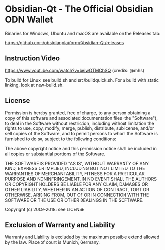 # Obsidian-Qt - The Official Obsidian ODN Wallet

Binaries for Windows, Ubuntu and macOS are available on the Releases tab:

https://github.com/obsidianplatform/Obsidian-Qt/releases

## Instruction Video 

https://www.youtube.com/watch?v=beiwOTMChSQ
(credits: @mhs)

To build for Linux, see build.sh and src/buildquick.sh.
For a build with static linking, look at new-build.sh.

## License

Permission is hereby granted, free of charge, to any person obtaining a copy
of this software and associated documentation files (the "Software"), to deal
in the Software without restriction, including without limitation the rights
to use, copy, modify, merge, publish, distribute, sublicense, and/or sell
copies of the Software, and to permit persons to whom the Software is
furnished to do so, subject to the following conditions:

The above copyright notice and this permission notice shall be included in
all copies or substantial portions of the Software.

THE SOFTWARE IS PROVIDED "AS IS", WITHOUT WARRANTY OF ANY KIND, EXPRESS OR
IMPLIED, INCLUDING BUT NOT LIMITED TO THE WARRANTIES OF MERCHANTABILITY,
FITNESS FOR A PARTICULAR PURPOSE AND NONINFRINGEMENT. IN NO EVENT SHALL THE
AUTHORS OR COPYRIGHT HOLDERS BE LIABLE FOR ANY CLAIM, DAMAGES OR OTHER
LIABILITY, WHETHER IN AN ACTION OF CONTRACT, TORT OR OTHERWISE, ARISING FROM,
OUT OF OR IN CONNECTION WITH THE SOFTWARE OR THE USE OR OTHER DEALINGS IN
THE SOFTWARE.

Copyright (c) 2009-2018: see LICENSE

## Exclusion of Warranty and Liability
Warranty and Liability is excluded by the maximum possible extend allowed by the law. Place of court is Munich, Germany.






